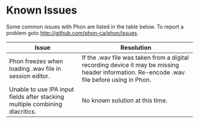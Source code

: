 # Known Issues

Some common issues with Phon are listed in the table below. To report a problem goto http://github.com/phon-ca/phon/issues.

| Issue | Resolution |
|--|--|
| Phon freezes when loading .wav file in session editor. | If the .wav file was taken from a digital recording device it may be missing header information.  Re-encode .wav file before using in Phon. |
| Unable to use IPA input fields after stacking multiple combining diacritics. | No known solution at this time. |
